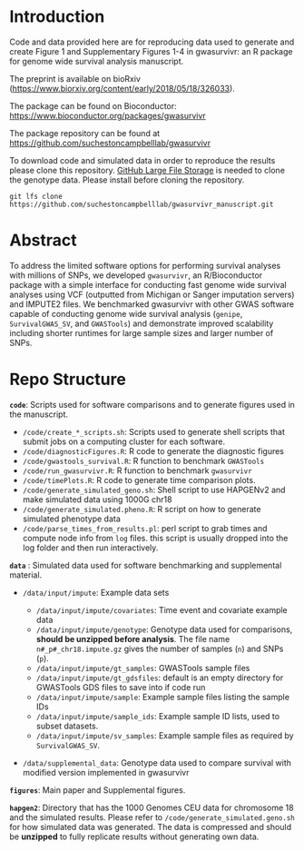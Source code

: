 
Introduction
============

Code and data provided here are for reproducing data used to generate and create Figure 1 and Supplementary Figures 1-4 in  gwasurvivr: an R package for genome wide survival analysis manuscript.


The preprint is available on bioRxiv (https://www.biorxiv.org/content/early/2018/05/18/326033).

The package can be found on Bioconductor: https://www.bioconductor.org/packages/gwasurvivr

The package repository can be found at https://github.com/suchestoncampbelllab/gwasurvivr

To download code and simulated data in order to reproduce the results please clone this repository. [GitHub Large File Storage](https://git-lfs.github.com/) is needed to clone the genotype data. Please install before cloning the repository.

```
git lfs clone https://github.com/suchestoncampbelllab/gwasurvivr_manuscript.git
```

Abstract
========

To address the limited software options for performing survival analyses with millions of SNPs, we developed `gwasurvivr`, an R/Bioconductor package with a simple interface for conducting fast genome wide survival analyses using VCF (outputted from Michigan or Sanger imputation servers) and IMPUTE2 files. We benchmarked gwasurvivr with other GWAS software capable of conducting genome wide survival analysis (`genipe`, `SurvivalGWAS_SV`, and `GWASTools`) and demonstrate improved scalability including shorter runtimes for large sample sizes and larger number of SNPs.

Repo Structure
==============

**`code`**: Scripts used for software comparisons and to generate figures used in the manuscript.

-   `/code/create_*_scripts.sh`: Scripts used to generate shell scripts that submit jobs on a computing cluster for each software.
-   `/code/diagnosticFigures.R`: R code to generate the diagnostic figures
-   `/code/gwastools_survival.R`: R function to benchmark `GWASTools`
-   `/code/run_gwasurvivr.R`: R function to benchmark `gwasurvivr`
-   `/code/timePlots.R`: R code to generate time comparison plots. 
-   `/code/generate_simulated_geno.sh`: Shell script to use HAPGENv2 and make simulated data using 1000G chr18
-   `/code/generate_simulated.pheno.R`: R script on how to generate simulated phenotype data
-   `/code/parse_times_from_results.pl`: perl script to grab times and compute node info from `log` files. this script is usually dropped into the log folder and then run interactively.



**`data`** : Simulated data used for software benchmarking and supplemental material.
- `/data/input/impute`: Example data sets

    - `/data/input/impute/covariates`: Time event and covariate example data
    - `/data/input/impute/genotype`: Genotype data used for comparisons, **should be unzipped before analysis**. The file name `n#_p#_chr18.impute.gz` gives the number of samples (`n`) and SNPs (`p`).
    - `/data/input/impute/gt_samples`: GWASTools sample files
    - `/data/input/impute/gt_gdsfiles`: default is an empty directory for GWASTools GDS files to save into if code run    
    - `/data/input/impute/sample`: Example sample files listing the sample IDs
    - `/data/input/impute/sample_ids`: Example sample ID lists, used to subset datasets.
    - `/data/input/impute/sv_samples`: Example sample files as required by `SurvivalGWAS_SV`.

-   `/data/supplemental_data`: Genotype data used to compare survival with modified version implemented in gwasurvivr

**`figures`**: Main paper and Supplemental figures.

**`hapgen2`**: Directory that has the 1000 Genomes CEU data for chromosome 18 and the simulated results. Please refer to `/code/generate_simulated.geno.sh` for how simulated data was generated. The data is compressed and should be **unzipped** to fully replicate results without generating own data. 
